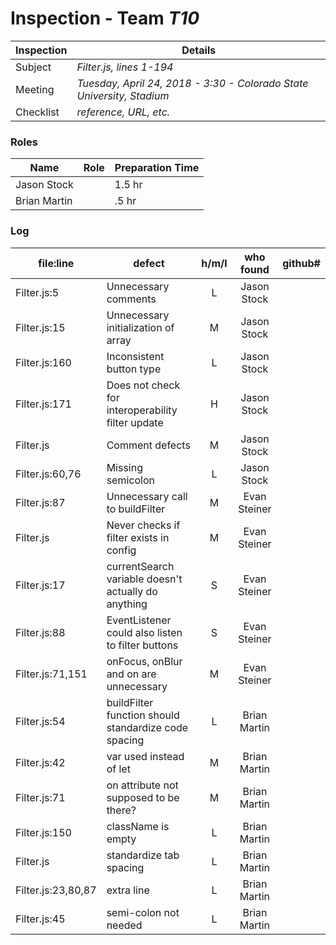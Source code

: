 # Inspection - Team *T10*
 
Inspection | Details
----- | -----
Subject | *Filter.js, lines 1-194*
Meeting | *Tuesday, April 24, 2018 - 3:30 - Colorado State University, Stadium*
Checklist | *reference, URL, etc.*

### Roles
Name | Role | Preparation Time
---- | ---- | ----
Jason Stock | | 1.5 hr
Brian Martin | | .5 hr

### Log
file:line | defect | h/m/l | who found | github# 
--- | --- |:---:|:---:| ---
 Filter.js:5|Unnecessary comments| L |Jason Stock|
 Filter.js:15|Unnecessary initialization of array| M |Jason Stock|
 Filter.js:160|Inconsistent button type| L |Jason Stock|
 Filter.js:171|Does not check for interoperability filter update| H |Jason Stock|
 Filter.js|Comment defects| M |Jason Stock|
 Filter.js:60,76|Missing semicolon| L |Jason Stock|
 Filter.js:87|Unnecessary call to buildFilter| M |Evan Steiner|
 Filter.js|Never checks if filter exists in config| M |Evan Steiner|
 Filter.js:17|currentSearch variable doesn't actually do anything| S |Evan Steiner|
 Filter.js:88|EventListener could also listen to filter buttons| S |Evan Steiner|
 Filter.js:71,151|onFocus, onBlur and on are unnecessary| M |Evan Steiner|
 Filter.js:54|buildFilter function should standardize code spacing| L |Brian Martin|
 Filter.js:42|var used instead of let| M |Brian Martin|
 Filter.js:71|on attribute not supposed to be there?| M |Brian Martin|
 Filter.js:150|className is empty| L |Brian Martin|
 Filter.js|standardize tab spacing| L |Brian Martin|
 Filter.js:23,80,87|extra line| L |Brian Martin|
 Filter.js:45|semi-colon not needed| L |Brian Martin|
 

